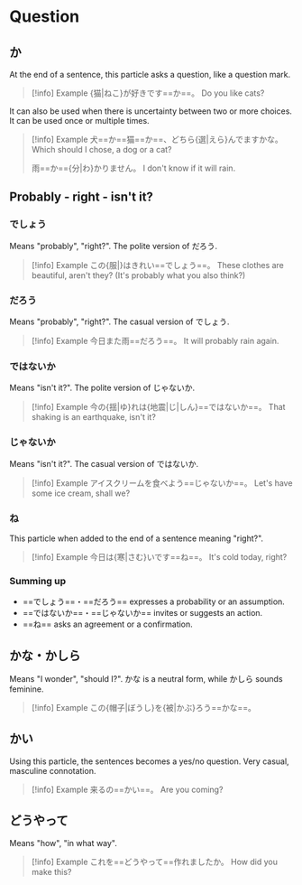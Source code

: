 # Question

## か

At the end of a sentence, this particle asks a question, like a question mark.

> [!info] Example
> {猫|ねこ}が好きです==か==。
> Do you like cats?

It can also be used when there is uncertainty between two or more choices. It can be used once or multiple times.

> [!info] Example
> 犬==か==猫==か==、どちら{選|えら}んでますかな。
> Which should I chose, a dog or a cat?
> 
> 雨==か=={分|わ}かりません。
> I don't know if it will rain.

## Probably - right - isn't it?

### でしょう

Means "probably", "right?". The polite version of だろう.

> [!info] Example
> この{服|}はきれい==でしょう==。
> These clothes are beautiful, aren't they? (It's probably what you also think?)

### だろう

Means "probably", "right?". The casual version of でしょう.

> [!info] Example
> 今日また雨==だろう==。
> It will probably rain again.

### ではないか

Means "isn't it?". The polite version of じゃないか.

> [!info] Example
> 今の{揺|ゆ}れは{地震|じ|しん}==ではないか==。
> That shaking is an earthquake, isn't it?

### じゃないか

Means "isn't it?". The casual version of ではないか.

> [!info] Example
> アイスクリームを食べよう==じゃないか==。
> Let's have some ice cream, shall we?

### ね

This particle when added to the end of a sentence meaning "right?".

> [!info] Example
> 今日は{寒|さむ}いです==ね==。
> It's cold today, right?

### Summing up

* ==でしょう==・==だろう== expresses a probability or an assumption.
* ==ではないか==・==じゃないか== invites or suggests an action.
* ==ね== asks an agreement or a confirmation.

## かな・かしら

Means "I wonder", "should I?". かな is a neutral form, while かしら sounds feminine.

> [!info] Example
> この{帽子|ぼうし}を{被|かぶ}ろう==かな==。

## かい

Using this particle, the sentences becomes a yes/no question. Very casual, masculine connotation.

> [!info] Example
> 来るの==かい==。
> Are you coming?

## どうやって

Means "how", "in what way".

> [!info] Example
> これを==どうやって==作れましたか。
> How did you make this?

